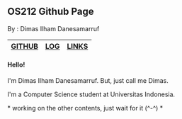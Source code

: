 ## OS212 Github Page
By : Dimas Ilham Danesamarruf

| [GITHUB](https://github.com/dimas-id) | [LOG](https://raw.githubusercontent.com/dimas-id/os212/master/TXT/mylog.txt) | [LINKS](https://dimas-id.github.io/os212/LINKS)| 
|---|---|---|

#### Hello!
I'm Dimas Ilham Danesamarruf. But, just call me Dimas.

I'm a Computer Science student at Universitas Indonesia.

\* working on the other contents, just wait for it (^-^) *
